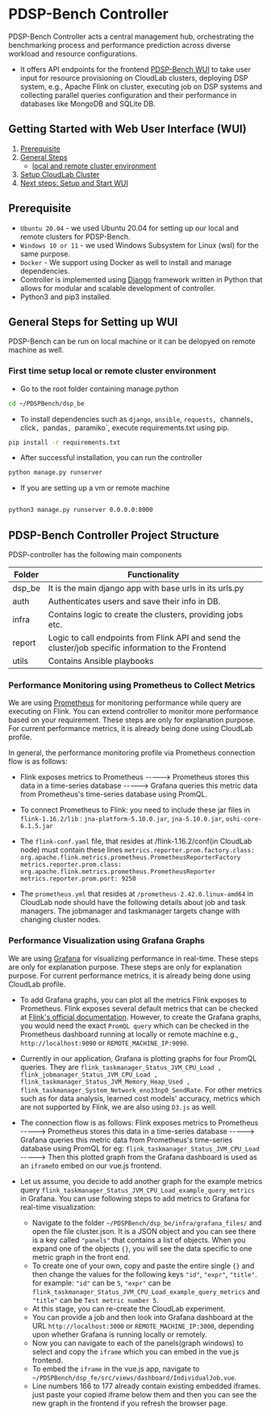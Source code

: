 
<h1> PDSP-Bench Controller </h1>

PDSP-Bench Controller acts a central management hub, orchestrating the benchmarking process and performance prediction across diverse workload and resource configurations.

-  It offers API endpoints for the frontend [PDSP-Bench WUI](https://github.com/pdspbench/PDSPBench/tree/master/pdsp-bench_wui#readme) to take user input for resource provisioning on CloudLab clusters, deploying DSP system, e.g., Apache Flink on cluster, executing job on DSP systems and collecting parallel queries configuration and their performance in databases like MongoDB and SQLite DB.

## Getting Started with Web User Interface (WUI) 

1. [Prerequisite](#prerequisite)
1. [General Steps](#general)
    - [local and remote cluster environment](#local)
1. [Setup CloudLab Cluster](#setupCluster)
1. [Next steps: Setup and Start WUI](https://github.com/pdspbench/PDSPBench/tree/master/pdsp-bench_wui#readme)

## Prerequisite<a name="prerequisite"></a>
- `Ubuntu 20.04` - we used Ubuntu 20.04 for setting up our local and remote clusters for PDSP-Bench.
- `Windows 10 or 11` - we used Windows Subsystem for Linux (wsl) for the same purpose.
- `Docker` - We support using Docker as well to install and manage dependencies.
- Controller is implemented using [Django](https://www.djangoproject.com/) framework written in Python that allows for modular and scalable development of controller.
- Python3 and pip3 installed.

## General Steps for Setting up WUI
PDSP-Bench can be run on local machine or it can be delopyed on remote machine as well.

### First time setup local or remote cluster environment<a name="local"></a>

- Go to the root folder containing manage.python

```bash
cd ~/PDSPBench/dsp_be

```
- To install dependencies such as `django`, `ansible`, `requests, `channels`, `click`, `pandas`, `paramiko`, execute requirements.txt using pip.

```bash
pip install -r requirements.txt

```

- After successful installation, you can run the controller

```bash
python manage.py runserver

```
- If you are setting up a vm or remote machine

```bash

python3 manage.py runserver 0.0.0.0:8000

```

## PDSP-Bench Controller Project Structure

PDSP-controller has the following main components

| Folder             | Functionality                                                                |
| ----------------- | ------------------------------------------------------------------ |
| dsp_be | It is the main django app with base urls in its urls.py |
| auth | Authenticates users and save their info in DB. |
| infra | Contains logic to create the clusters, providing jobs etc. |
| report | Logic to call endpoints from Flink API and send the cluster/job specific information to the Frontend |
| utils | Contains Ansible playbooks |

### Performance Monitoring using Prometheus to Collect Metrics 

We are using [Prometheus](https://prometheus.io/) for monitoring performance while query are executing on Flink. You can extend controller to monitor more performance based on your requirement. These steps are only for explanation purpose. For current performance metrics, it is already being done using CloudLab profile.

In general, the performance monitoring profile via Prometheus connection flow is as follows:

- Flink exposes metrics to Prometheus -----> Prometheus stores this data in a time-series database -----> Grafana queries this metric data from Prometheus's time-series database using PromQL.

- To connect Prometheus to Flink: you need to include these jar files in ```flink-1.16.2/lib``` : ```jna-platform-5.10.0.jar```, ```jna-5.10.0.jar```, ```oshi-core-6.1.5.jar```

- The ```flink-conf.yaml``` file, that resides at /flink-1.16.2/conf(in CloudLab node) must contain these lines
```metrics.reporter.prom.factory.class: org.apache.flink.metrics.prometheus.PrometheusReporterFactory```
```metrics.reporter.prom.class: org.apache.flink.metrics.prometheus.PrometheusReporter```
```metrics.reporter.prom.port: 9250```

- The ```prometheus.yml``` that resides at ```/prometheus-2.42.0.linux-amd64``` in CloudLab node should have the following details about job and task managers. The jobmanager and taskmanager targets change with changing cluster nodes.


### Performance Visualization using Grafana Graphs

We are using [Grafana](https://grafana.com/) for visualizing performance in real-time. These steps are only for explanation purpose. These steps are only for explanation purpose. For current performance metrics, it is already being done using CloudLab profile. 

- To add Grafana graphs, you can plot all the metrics Flink exposes to Prometheus. Flink exposes several default metrics that can be checked at [Flink's official documentation](https://nightlies.apache.org/flink/flink-docs-master/docs/ops/metrics/). However, to create the Grafana graphs, you would need the exact ```PromQL query``` which can be checked in the Prometheus dashboard running at locally or remote machine e.g., `http://localhost:9090` or `REMOTE_MACHINE_IP:9090`. 

- Currently in our application, Grafana is plotting graphs for four PromQL queries. They are ```flink_taskmanager_Status_JVM_CPU_Load , flink_jobmanager_Status_JVM_CPU_Load , flink_taskmanager_Status_JVM_Memory_Heap_Used , flink_taskmanager_System_Network_eno33np0_SendRate```. For other metrics such as for data analysis, learned cost models' accuracy, metrics which are not supported by Flink, we are also using `D3.js` as well.

- The connection flow is as follows: Flink exposes metrics to Prometheus -----> Prometheus stores this data in a time-series database -----> Grafana queries this metric data from Prometheus's time-series database using PromQL for eg: ```flink_taskmanager_Status_JVM_CPU_Load``` -----> Then this plotted graph from the Grafana dashboard is used as an ``iframe``to embed on our vue.js frontend.

- Let us assume, you decide to add another graph for the example metrics query ```flink_taskmanager_Status_JVM_CPU_Load_example_query_metrics``` in Grafana. You can use following steps to add metrics to Grafana for real-time visualization:
    - Navigate to the folder ```~/PDSPBench/dsp_be/infra/grafana_files/``` and open the file cluster.json. It is a JSON object and you can see there is a key called ```"panels"``` that contains a list of objects. When you expand one of the objects ```{}```, you will see the data specific to one metric graph in the front end. 
    -   To create one of your own, copy and paste the entire single ```{}``` and then change the values for the following keys ```"id"```, ```"expr"```, ```"title"```. for example: ```"id"``` can be ```5```, ```"expr"``` can be ```flink_taskmanager_Status_JVM_CPU_Load_example_query_metrics``` and ```"title"``` can be ```Test metric number 5```. 
    - At this stage, you can re-create the CloudLab experiment. 
    - You can provide a job and then look into Grafana dashboard at the URL `http://localhost:3000` or `REMOTE_MACHINE_IP:3000`, depending upon whether Grafana is running locally or remotely. 
    - Now you can navigate to each of the panels(graph windows) to select and copy the ``iframe`` which you can embed in the vue.js frontend. 
    - To embed the ``iframe`` in the vue.js app, navigate to ```~/PDSPBench/dsp_fe/src/views/dashboard/IndividualJob.vue```. 
    - Line numbers 166 to 177 already contain existing embedded iframes. just paste your copied iframe below them and then you can see the new graph in the frontend if you refresh the browser page.